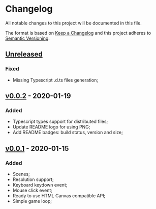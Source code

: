 # Changelog

All notable changes to this project will be documented in this file.

The format is based on [Keep a Changelog](http://keepachangelog.com/en/1.0.0/)
and this project adheres to [Semantic Versioning](http://semver.org/spec/v2.0.0.html).

## [Unreleased]

### Fixed

- Missing Typescript .d.ts files generation;

## [v0.0.2] - 2020-01-19

### Added

- Typescript types support for distributed files;
- Update README logo for using PNG;
- Add README badges: build status, version and size;

## [v0.0.1] - 2020-01-15

### Added

- Scenes;
- Resolution support;
- Keyboard keydown event;
- Mouse click event;
- Ready to use HTML Canvas compatible API;
- Simple game loop;

[unreleased]: https://github.com/imbrn/ace/compare/v0.0.2...HEAD
[v0.0.2]: https://github.com/imbrn/ace/compare/v0.0.1...v0.0.2
[v0.0.1]: https://github.com/imbrn/v8n/compare/v0.0.0...v0.0.1
